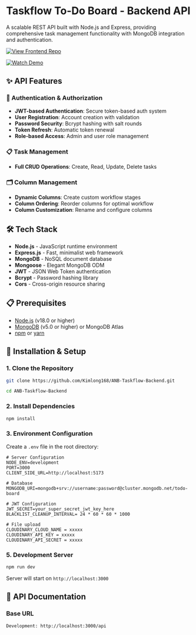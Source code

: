 # Taskflow To-Do Board - Backend API

A scalable REST API built with Node.js and Express, providing comprehensive task management functionality with MongoDB integration and authentication.

[![View Frontend Repo](https://img.shields.io/badge/View-Frontend_Repo-blue?style=for-the-badge)](https://github.com/Kimlong168/ANB-Taskflow-Client)

[![Watch Demo](https://img.shields.io/badge/▶️%20Watch%20Demo-YouTube-red?logo=youtube)](https://youtu.be/Mx0VF5Bk5Mg?si=1hh1r0oVZXzqFHKY)

## ✨ API Features

### 🔐 Authentication & Authorization
- **JWT-based Authentication**: Secure token-based auth system
- **User Registration**: Account creation with validation
- **Password Security**: Bcrypt hashing with salt rounds
- **Token Refresh**: Automatic token renewal
- **Role-based Access**: Admin and user role management

### 📋 Task Management
- **Full CRUD Operations**: Create, Read, Update, Delete tasks

### 🗂️ Column Management
- **Dynamic Columns**: Create custom workflow stages
- **Column Ordering**: Reorder columns for optimal workflow
- **Column Customization**: Rename and configure columns

## 🛠️ Tech Stack

- **Node.js** - JavaScript runtime environment
- **Express.js** - Fast, minimalist web framework
- **MongoDB** - NoSQL document database
- **Mongoose** - Elegant MongoDB ODM
- **JWT** - JSON Web Token authentication
- **Bcrypt** - Password hashing library
- **Cors** - Cross-origin resource sharing

## 📋 Prerequisites

- [Node.js](https://nodejs.org/) (v18.0 or higher)
- [MongoDB](https://www.mongodb.com/) (v5.0 or higher) or MongoDB Atlas
- [npm](https://www.npmjs.com/) or [yarn](https://yarnpkg.com/)

## 🚀 Installation & Setup

### 1. Clone the Repository

```bash
git clone https://github.com/Kimlong168/ANB-Taskflow-Backend.git

cd ANB-Taskflow-Backend
```

### 2. Install Dependencies

```bash
npm install

```

### 3. Environment Configuration

Create a `.env` file in the root directory:

```env
# Server Configuration
NODE_ENV=development
PORT=3000
CLIENT_SIDE_URL=http://localhost:5173

# Database
MONGODB_URI=mongodb+srv://username:password@cluster.mongodb.net/todo-board

# JWT Configuration
JWT_SECRET=your_super_secret_jwt_key_here
BLACKLIST_CLEANUP_INTERVAL= 24 * 60 * 60 * 1000

# File upload
CLOUDINARY_CLOUD_NAME = xxxxx
CLOUDINARY_API_KEY = xxxxx
CLOUDINARY_API_SECRET = xxxxx

```

### 5. Development Server

```bash
npm run dev
```

Server will start on `http://localhost:3000`


## 🚀 API Documentation

### Base URL
```
Development: http://localhost:3000/api
```
